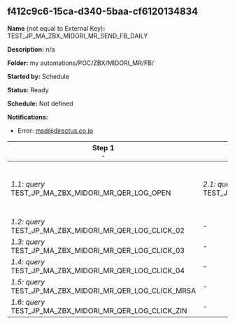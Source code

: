 ## f412c9c6-15ca-d340-5baa-cf6120134834

**Name** (not equal to External Key)**:** TEST_JP_MA_ZBX_MIDORI_MR_SEND_FB_DAILY

**Description:** n/a

**Folder:** my automations/POC/ZBX/MIDORI_MR/FB/

**Started by:** Schedule

**Status:** Ready

**Schedule:** Not defined

**Notifications:**

* Error: msd@directus.co.jp

| Step 1<br>_<small>-</small>_ | Step 2<br>_<small>-</small>_ | Step 3<br>_<small>-</small>_ | Step 4<br>_<small>-</small>_ | Step 5<br>_<small>-</small>_ | Step 6<br>_<small>-</small>_ |
| --- | --- | --- | --- | --- | --- |
| _1.1: query_<br>TEST_JP_MA_ZBX_MIDORI_MR_QER_LOG_OPEN | _2.1: query_<br>TEST_JP_MA_ZBX_MIDORI_MR_QER_SEND_FB_STOP_02 | _3.1: verification_<br>a78710c2-c007-4f1f-b3ac-114f13ce9207 | _4.1: query_<br>TEST_JP_MA_ZBX_MIDORI_MR_QER_SEND_FB_01_DAILY | _5.1: query_<br>TEST_JP_MA_ZBX_MIDORI_MR_QER_SEND_FB_02_OPEN | _6.1: query_<br>TEST_JP_MA_ZBX_MIDORI_MR_QER_SEND_FB_02_CLICK |
| _1.2: query_<br>TEST_JP_MA_ZBX_MIDORI_MR_QER_LOG_CLICK_02 | - | - | _4.2: query_<br>TEST_JP_MA_ZBX_MIDORI_MR_QER_SEND_FB_02_DAILY | _5.2: query_<br>TEST_JP_MA_ZBX_MIDORI_MR_QER_SEND_FB_03_OPEN | _6.2: query_<br>TEST_JP_MA_ZBX_MIDORI_MR_QER_SEND_FB_03_CLICK |
| _1.3: query_<br>TEST_JP_MA_ZBX_MIDORI_MR_QER_LOG_CLICK_03 | - | - | _4.3: query_<br>TEST_JP_MA_ZBX_MIDORI_MR_QER_SEND_FB_03_DAILY | _5.3: query_<br>TEST_JP_MA_ZBX_MIDORI_MR_QER_SEND_FB_04_OPEN | _6.3: query_<br>TEST_JP_MA_ZBX_MIDORI_MR_QER_SEND_FB_04_CLICK |
| _1.4: query_<br>TEST_JP_MA_ZBX_MIDORI_MR_QER_LOG_CLICK_04 | - | - | _4.4: query_<br>TEST_JP_MA_ZBX_MIDORI_MR_QER_SEND_FB_04_DAILY | _5.4: query_<br>TEST_JP_MA_ZBX_MIDORI_MR_QER_SEND_FB_MRSA_OPEN | _6.4: query_<br>TEST_JP_MA_ZBX_MIDORI_MR_QER_SEND_FB_MRSA_CLICK |
| _1.5: query_<br>TEST_JP_MA_ZBX_MIDORI_MR_QER_LOG_CLICK_MRSA | - | - | - | _5.5: query_<br>TEST_JP_MA_ZBX_MIDORI_MR_QER_SEND_FB_ZIN_OPEN | _6.5: query_<br>TEST_JP_MA_ZBX_MIDORI_MR_QER_SEND_FB_ZIN_CLICK |
| _1.6: query_<br>TEST_JP_MA_ZBX_MIDORI_MR_QER_LOG_CLICK_ZIN | - | - | - | - | - |
